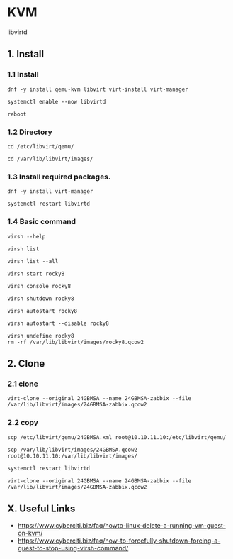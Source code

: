 # KVM
libvirtd

## 1. Install

### 1.1 Install

    dnf -y install qemu-kvm libvirt virt-install virt-manager
    
    systemctl enable --now libvirtd
    
    reboot
            
### 1.2 Directory

    cd /etc/libvirt/qemu/
    
    cd /var/lib/libvirt/images/

### 1.3 Install required packages.

    dnf -y install virt-manager
    
    systemctl restart libvirtd

### 1.4 Basic command

    virsh --help
    
    virsh list
    
    virsh list --all
    
    virsh start rocky8
    
    virsh console rocky8
    
    virsh shutdown rocky8
       
    virsh autostart rocky8
    
    virsh autostart --disable rocky8
    
    virsh undefine rocky8
    rm -rf /var/lib/libvirt/images/rocky8.qcow2

## 2. Clone

### 2.1 clone

    virt-clone --original 24GBMSA --name 24GBMSA-zabbix --file /var/lib/libvirt/images/24GBMSA-zabbix.qcow2
    
### 2.2 copy

    scp /etc/libvirt/qemu/24GBMSA.xml root@10.10.11.10:/etc/libvirt/qemu/
    
    scp /var/lib/libvirt/images/24GBMSA.qcow2 root@10.10.11.10:/var/lib/libvirt/images/
    
    systemctl restart libvirtd
    
    virt-clone --original 24GBMSA --name 24GBMSA-zabbix --file /var/lib/libvirt/images/24GBMSA-zabbix.qcow2

## X. Useful Links

- https://www.cyberciti.biz/faq/howto-linux-delete-a-running-vm-guest-on-kvm/
- https://www.cyberciti.biz/faq/how-to-forcefully-shutdown-forcing-a-guest-to-stop-using-virsh-command/
